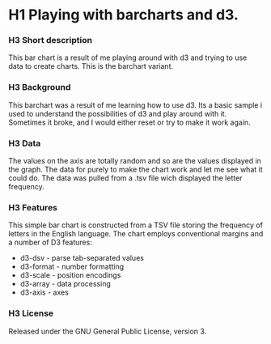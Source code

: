 # H1 Playing with barcharts and d3.

### H3 Short description
This bar chart is a result of me playing around with d3 and trying to use data to create charts. This is the barchart variant.

### H3 Background
This barchart was a result of me learning how to use d3. Its a basic sample i used to understand the possibilities of d3 and play around with it. Sometimes it broke, and I would either reset or try to make it work again.

### H3 Data
The values on the axis are totally random and so are the values displayed in the graph. The data for purely to make the chart work and let me see what it could do. The data was pulled from a .tsv file wich displayed the letter frequency. 

### H3 Features
This simple bar chart is constructed from a TSV file storing the frequency of letters in the English language. The chart employs conventional margins and a number of D3 features:

- d3-dsv - parse tab-separated values
- d3-format - number formatting
- d3-scale - position encodings
- d3-array - data processing
- d3-axis - axes

### H3 License
Released under the GNU General Public License, version 3.
